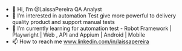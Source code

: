 - 👋 Hi, I’m @LaissaPereira QA Analyst
- 👀 I’m interested in automation Test give more powerful to delivery quality product and support manual tests 
- 🌱 I’m currently learning for automation test - Robot Framework | Playwright | Web , API and Appium | Android | Mobile 
- 📫 How to reach me www.linkedin.com/in/laissapereira

<!---
LaissaPereira/LaissaPereira is a ✨ special ✨ repository because its `README.md` (this file) appears on your GitHub profile.
You can click the Preview link to take a look at your changes.
--->
